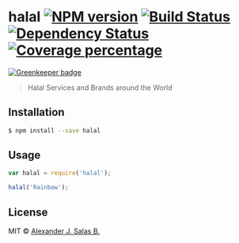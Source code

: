 # halal [![NPM version][npm-image]][npm-url] [![Build Status][travis-image]][travis-url] [![Dependency Status][daviddm-image]][daviddm-url] [![Coverage percentage][coveralls-image]][coveralls-url]

[![Greenkeeper badge](https://badges.greenkeeper.io/ajsb85/node-module-halal.svg)](https://greenkeeper.io/)
> Halal Services and Brands around the World

## Installation

```sh
$ npm install --save halal
```

## Usage

```js
var halal = require('halal');

halal('Rainbow');
```
## License

MIT © [Alexander J. Salas B.](http://ajsb85.com)


[npm-image]: https://badge.fury.io/js/npm-halal.svg
[npm-url]: https://npmjs.org/package/halal
[travis-image]: https://travis-ci.org/ajsb85/npm-halal.svg?branch=master
[travis-url]: https://travis-ci.org/ajsb85/npm-halal
[daviddm-image]: https://david-dm.org/ajsb85/npm-halal.svg?theme=shields.io
[daviddm-url]: https://david-dm.org/ajsb85/npm-halal
[coveralls-image]: https://coveralls.io/repos/ajsb85/npm-halal/badge.svg
[coveralls-url]: https://coveralls.io/r/ajsb85/npm-halal
